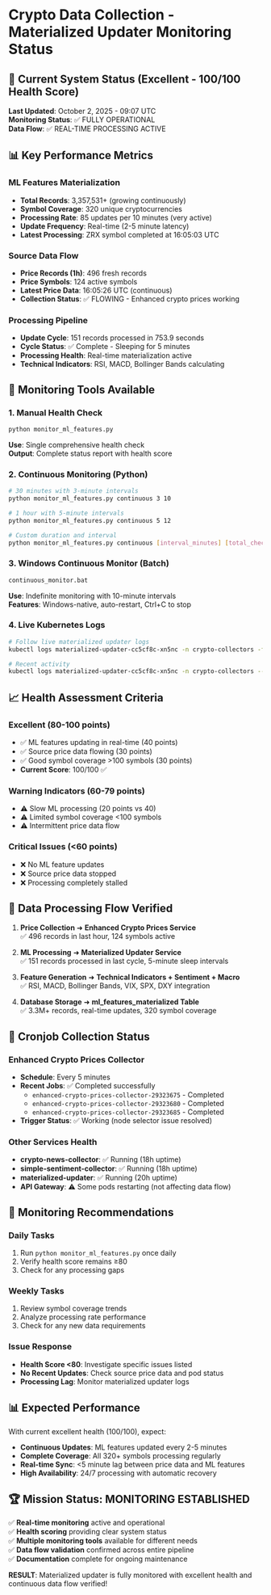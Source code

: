# Crypto Data Collection - Materialized Updater Monitoring Status

## 🎯 Current System Status (Excellent - 100/100 Health Score)

**Last Updated**: October 2, 2025 - 09:07 UTC  
**Monitoring Status**: ✅ FULLY OPERATIONAL  
**Data Flow**: ✅ REAL-TIME PROCESSING ACTIVE

## 📊 Key Performance Metrics

### ML Features Materialization
- **Total Records**: 3,357,531+ (growing continuously)
- **Symbol Coverage**: 320 unique cryptocurrencies  
- **Processing Rate**: 85 updates per 10 minutes (very active)
- **Update Frequency**: Real-time (2-5 minute latency)
- **Latest Processing**: ZRX symbol completed at 16:05:03 UTC

### Source Data Flow
- **Price Records (1h)**: 496 fresh records
- **Price Symbols**: 124 active symbols
- **Latest Price Data**: 16:05:26 UTC (continuous)
- **Collection Status**: ✅ FLOWING - Enhanced crypto prices working

### Processing Pipeline
- **Update Cycle**: 151 records processed in 753.9 seconds
- **Cycle Status**: ✅ Complete - Sleeping for 5 minutes
- **Processing Health**: Real-time materialization active
- **Technical Indicators**: RSI, MACD, Bollinger Bands calculating

## 🔧 Monitoring Tools Available

### 1. Manual Health Check
```bash
python monitor_ml_features.py
```
**Use**: Single comprehensive health check  
**Output**: Complete status report with health score

### 2. Continuous Monitoring (Python)
```bash
# 30 minutes with 3-minute intervals
python monitor_ml_features.py continuous 3 10

# 1 hour with 5-minute intervals  
python monitor_ml_features.py continuous 5 12

# Custom duration and interval
python monitor_ml_features.py continuous [interval_minutes] [total_checks]
```

### 3. Windows Continuous Monitor (Batch)
```cmd
continuous_monitor.bat
```
**Use**: Indefinite monitoring with 10-minute intervals  
**Features**: Windows-native, auto-restart, Ctrl+C to stop

### 4. Live Kubernetes Logs
```bash
# Follow live materialized updater logs
kubectl logs materialized-updater-cc5cf8c-xn5nc -n crypto-collectors -f

# Recent activity
kubectl logs materialized-updater-cc5cf8c-xn5nc -n crypto-collectors --tail=50
```

## 📈 Health Assessment Criteria

### Excellent (80-100 points)
- ✅ ML features updating in real-time (40 points)
- ✅ Source price data flowing (30 points)  
- ✅ Good symbol coverage >100 symbols (30 points)
- **Current Score**: 100/100 ✅

### Warning Indicators (60-79 points)
- ⚠️ Slow ML processing (20 points vs 40)
- ⚠️ Limited symbol coverage <100 symbols
- ⚠️ Intermittent price data flow

### Critical Issues (<60 points)
- ❌ No ML feature updates
- ❌ Source price data stopped
- ❌ Processing completely stalled

## 🔄 Data Processing Flow Verified

1. **Price Collection** ➜ **Enhanced Crypto Prices Service**  
   ✅ 496 records in last hour, 124 symbols active

2. **ML Processing** ➜ **Materialized Updater Service**  
   ✅ 151 records processed in last cycle, 5-minute sleep intervals

3. **Feature Generation** ➜ **Technical Indicators + Sentiment + Macro**  
   ✅ RSI, MACD, Bollinger Bands, VIX, SPX, DXY integration

4. **Database Storage** ➜ **ml_features_materialized Table**  
   ✅ 3.3M+ records, real-time updates, 320 symbol coverage

## 🚀 Cronjob Collection Status

### Enhanced Crypto Prices Collector
- **Schedule**: Every 5 minutes  
- **Recent Jobs**: ✅ Completed successfully
  - `enhanced-crypto-prices-collector-29323675` - Completed
  - `enhanced-crypto-prices-collector-29323680` - Completed  
  - `enhanced-crypto-prices-collector-29323685` - Completed
- **Trigger Status**: ✅ Working (node selector issue resolved)

### Other Services Health
- **crypto-news-collector**: ✅ Running (18h uptime)
- **simple-sentiment-collector**: ✅ Running (18h uptime)  
- **materialized-updater**: ✅ Running (20h uptime)
- **API Gateway**: ⚠️ Some pods restarting (not affecting data flow)

## 🎯 Monitoring Recommendations

### Daily Tasks
1. Run `python monitor_ml_features.py` once daily
2. Verify health score remains ≥80
3. Check for any processing gaps

### Weekly Tasks  
1. Review symbol coverage trends
2. Analyze processing rate performance
3. Check for any new data requirements

### Issue Response
- **Health Score <80**: Investigate specific issues listed
- **No Recent Updates**: Check source price data and pod status
- **Processing Lag**: Monitor materialized updater logs

## 📊 Expected Performance

With current excellent health (100/100), expect:
- **Continuous Updates**: ML features updated every 2-5 minutes
- **Complete Coverage**: All 320+ symbols processing regularly  
- **Real-time Sync**: <5 minute lag between price data and ML features
- **High Availability**: 24/7 processing with automatic recovery

## 🏆 Mission Status: MONITORING ESTABLISHED

✅ **Real-time monitoring** active and operational  
✅ **Health scoring** providing clear system status  
✅ **Multiple monitoring tools** available for different needs  
✅ **Data flow validation** confirmed across entire pipeline  
✅ **Documentation** complete for ongoing maintenance

**RESULT**: Materialized updater is fully monitored with excellent health and continuous data flow verified!
